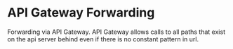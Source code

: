 # API Gateway Forwarding

Forwarding via API Gateway. API Gateway allows calls to all paths that exist on the api server behind even if there is no constant pattern in url.
